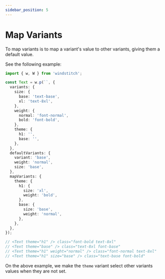 ```yaml
---
sidebar_position: 5
---
```


# Map Variants

To map variants is to map a variant's value to other variants, giving them a default value.

See the following example:

```typescript
import { w, W } from 'windstitch';

const Text = w.p(``, {
  variants: {
    size: {
      base: 'text-base',
      xl: 'text-8xl',
    },
    weight: {
      normal: 'font-normal',
      bold: 'font-bold',
    },
    theme: {
      h1: '',
      base: '',
    },
  },
  defaultVariants: {
    variant: 'base',
    weight: 'normal',
    size: 'base',
  },
  mapVariants: {
    theme: {
      h1: {
        size: 'xl',
        weight: 'bold',
      },
      base: {
        size: 'base',
        weight: 'normal',
      },
    },
  },
});

// <Text theme="h1" /> class="font-bold text-8xl"
// <Text theme="base" /> class="text-8xl font-base"
// <Text theme="h1" weight="normal" /> class="font-normal text-8xl"
// <Text theme="h1" size="base" /> class="text-base font-bold"
```

On the above example, we make the `theme` variant select other variants values when they are not set.
